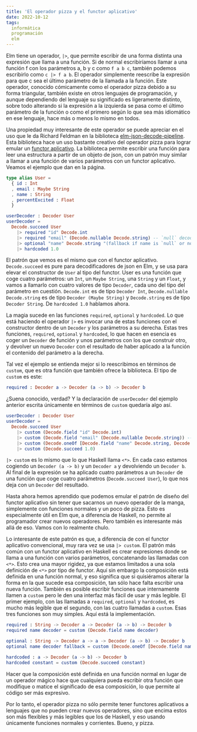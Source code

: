 ```yaml
---
title: 'El operador pizza y el functor aplicativo'
date: 2022-10-12
tags:
  informática
  programación
  elm
---
```

Elm tiene un operador, `|>`, que permite escribir de una forma distinta una expresión que llama a una función. Si de normal escribiríamos llamar a una función f con los parámetros a, b y c como `f a b c`, también podemos escribirlo como `c |> f a b`. El operador simplemente reescribe la expresión para que c sea el último parámetro de la llamada a la función. Este operador, conocido cómicamente como el operador pizza debido a su forma triangular, también existe en otros lenguajes de programación, y aunque dependiendo del lenguaje su significado es ligeramente distinto, sobre todo alterando si la expresión a la izquierda se pasa como el último parámetro de la función o como el primero según lo que sea más idiomático en ese lenguaje, hace más o menos lo mismo en todos.

Una propiedad muy interesante de este operador se puede apreciar en el uso que le da Richard Feldman en la biblioteca [elm-json-decode-pipeline](https://package.elm-lang.org/packages/NoRedInk/elm-json-decode-pipeline/latest/). Esta biblioteca hace un uso bastante creativo del operador pizza para lograr emular un [functor aplicativo](/posts/intuicion-functor-aplicativo). La biblioteca permite escribir una función para leer una estructura a partir de un objeto de json, con un patrón muy similar a llamar a una función de varios parámetros con un functor aplicativo. Veamos el ejemplo que dan en la página.

```elm
type alias User =
  { id : Int
  , email : Maybe String
  , name : String
  , percentExcited : Float
  }

userDecoder : Decoder User
userDecoder =
  Decode.succeed User
    |> required "id" Decode.int
    |> required "email" (Decode.nullable Decode.string) -- `null` decodes to `Nothing`
    |> optional "name" Decode.string "(fallback if name is `null` or not present)"
    |> hardcoded 1.0
```

El patrón que vemos es el mismo que con el functor aplicativo. `Decode.succeed` es pure para decodificadores de json en Elm, y se usa para elevar el constructor de `User` al tipo del functor. User es una función que coge cuatro parámetros: un `Int`, un `Maybe String`, una `String` y un `Float`, y vamos a llamarlo con cuatro valores de tipo `Decoder`, cada uno del tipo del parámetro en cuestión. `Decode.int` es de tipo `Decoder Int`, `Decode.nullable Decode.string` es de tipo `Decoder (Maybe String)` y `Decode.string` es de tipo `Decoder String`. De `hardcoded 1.0` hablamos ahora.

La magia sucede en las funciones `required`, `optional` y `hardcoded`. Lo que está haciendo el operador `|>` es invocar una de estas funciones con el constructor dentro de un `Decoder` y los parámetros a su derecha. Estas tres funciones, `required`, `optional` y `hardcoded`, lo que hacen en esencia es coger un `Decoder` de función y unos parámetros con los que construir otro, y devolver un nuevo `Decoder` con el resultado de haber aplicado a la función el contenido del parámetro a la derecha.

Tal vez el ejemplo se entienda mejor si lo reescribimos en términos de `custom`, que es otra función que también ofrece la biblioteca. El tipo de `custom` es este:

```elm
required : Decoder a -> Decoder (a -> b) -> Decoder b
```

¿Suena conocido, verdad? Y la declaración de `userDecoder` del ejemplo anterior escrita únicamente en términos de `custom` quedaría algo así.

```elm
userDecoder : Decoder User
userDecoder =
  Decode.succeed User
    |> custom (Decode.field "id" Decode.int)
    |> custom (Decode.field "email" (Decode.nullable Decode.string)) -- `null` decodes to `Nothing`
    |> custom (Decode.oneOf [Decode.field "name" Decode.string, Decode.succeed "(fallback if name is `null` or not present)"]
    |> custom (Decode.succeed 1.0)
```

`|> custom` es lo mismo que lo que Haskell llama `<*>`. En cada caso estamos cogiendo un `Decoder (a -> b)` y un `Decoder a` y devolviendo un `Decoder b`. Al final de la expresión se ha aplicado cuatro parámetros a un `Decoder` de una función que coge cuatro parámetros (`Decode.succeed User`), lo que nos deja con un `Decoder` del resultado.

Hasta ahora hemos aprendido que podemos emular el patrón de diseño del functor aplicativo sin tener que sacarnos un nuevo operador de la manga, simplemente con funciones normales y un poco de pizza. Esto es especialmente útil en Elm que, a diferencia de Haskell, no permite al programador crear nuevos operadores. Pero también es interesante más allá de eso. Vamos con lo realmente chulo.

Lo interesante de este patrón es que, a diferencia de con el functor aplicativo convencional, muy rara vez se usa `|> custom`. El patrón más común con un functor aplicativo en Haskell es crear expresiones donde se llama a una función con varios parámetros, concatenando las llamadas con `<*>`. Esto crea una mayor rigidez, ya que estamos limitados a una sola definición de `<*>` por tipo de functor. Aquí sin embargo la composición está definida en una función normal, y eso significa que si quisiéramos alterar la forma en la que sucede esa composición, tan sólo hace falta escribir una nueva función. También es posible escribir funciones que internamente llamen a `custom` pero le den una interfaz más fácil de usar y más legible. El primer ejemplo, con las llamadas a `required`, `optional` y `hardcoded`, es mucho más legible que el segundo, con las cuatro llamadas a `custom`. Esas tres funciones son muy simples. Aquí está la implementación.

```elm
required : String -> Decoder a -> Decoder (a -> b) -> Decoder b
required name decoder = custom (Decode.field name decoder)

optional : String -> Decoder a -> a -> Decoder (a -> b) -> Decoder b
optional name decoder fallback = custom (Decode.oneOf [Decode.field name decoder, Decode.succeed fallback])

hardcoded : a -> Decoder (a -> b) -> Decoder b
hardcoded constant = custom (Decode.succeed constant)
```

Hacer que la composición esté definida en una función normal en lugar de un operador mágico hace que cualquiera pueda escribir otra función que modifique o matice el significado de esa composición, lo que permite al código ser más expresivo.

Por lo tanto, el operador pizza no sólo permite tener functores aplicativos a lenguajes que no pueden crear nuevos operadores, sino que encima estos son más flexibles y más legibles que los de Haskell, y eso usando únicamente funciones normales y corrientes. Bueno, y pizza.
